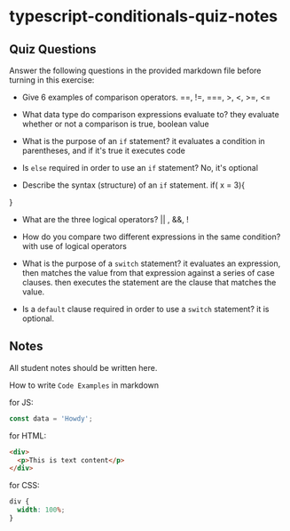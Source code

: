 # typescript-conditionals-quiz-notes

## Quiz Questions

Answer the following questions in the provided markdown file before turning in this exercise:

- Give 6 examples of comparison operators.
  ==, !=, ===, >, <, >=, <=

- What data type do comparison expressions evaluate to?
  they evaluate whether or not a comparison is true, boolean value

- What is the purpose of an `if` statement?
  it evaluates a condition in parentheses, and if it's true it executes code

- Is `else` required in order to use an `if` statement?
  No, it's optional

- Describe the syntax (structure) of an `if` statement.
  if( x = 3){

}

- What are the three logical operators?
  || , &&, !

- How do you compare two different expressions in the same condition?
  with use of logical operators

- What is the purpose of a `switch` statement?
  it evaluates an expression, then matches the value from that expression against a series of case clauses. then executes the statement are the clause that matches the value.

- Is a `default` clause required in order to use a `switch` statement?
  it is optional.

## Notes

All student notes should be written here.

How to write `Code Examples` in markdown

for JS:

```javascript
const data = 'Howdy';
```

for HTML:

```html
<div>
  <p>This is text content</p>
</div>
```

for CSS:

```css
div {
  width: 100%;
}
```
